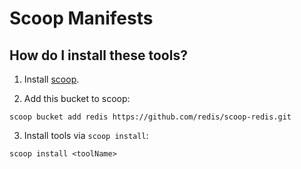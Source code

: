 # Scoop Manifests

## How do I install these tools?

1. Install [scoop](https://github.com/lukesampson/scoop).

2. Add this bucket to scoop:

```
scoop bucket add redis https://github.com/redis/scoop-redis.git
```

3. Install tools via `scoop install`:

```
scoop install <toolName>
```
